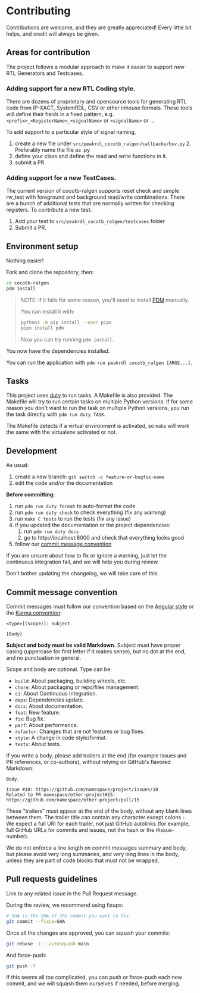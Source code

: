 # Contributing

Contributions are welcome, and they are greatly appreciated!
Every little bit helps, and credit will always be given.

## Areas for contribution
The project follows a modular approach to make it easier to support new RTL Generators and Testcases.

### Adding support for a new RTL Coding style.

There are dozens of proprietary and opensource tools for generating RTL code from IP-XACT, SystemRDL, CSV or other inhouse formats.
These tools will define their fields in a fixed pattern, e.g. `<prefix>_<RegisterName>_<signalName>` or `<signalName>` or ...

To add support to a particular style of signal naming,

1. create a new file under `src/peakrdl_cocotb_ralgen/callbacks/bsv.py`
	2.  Preferably name the file as <toolname>.py
3. define your class and define the read and write functions in it.
4. submit a PR.

### Adding support for a new TestCases.
The current version of cocotb-ralgen supports reset check and simple rw_test with foreground and background read/write combinations.
There are a bunch of additional tests that are normally written for checking registers.
To contribute a new test:
1. Add your test to `src/peakrdl_cocotb_ralgen/testcases` folder
2. Submit a PR.



## Environment setup

Nothing easier!

Fork and clone the repository, then:

```bash
cd cocotb-ralgen
pdm install
```

> NOTE:
> If it fails for some reason,
> you'll need to install
> [PDM](https://github.com/pdm-project/pdm)
> manually.
>
> You can install it with:
>
> ```bash
> python3 -m pip install --user pipx
> pipx install pdm
> ```
>
> Now you can try running `pdm install`.

You now have the dependencies installed.

You can run the application with `pdm run peakrdl cocotb_ralgen [ARGS...]`.


## Tasks

This project uses [duty](https://github.com/pawamoy/duty) to run tasks.
A Makefile is also provided. The Makefile will try to run certain tasks
on multiple Python versions. If for some reason you don't want to run the task
on multiple Python versions, you run the task directly with `pdm run duty TASK`.

The Makefile detects if a virtual environment is activated,
so `make` will work the same with the virtualenv activated or not.


## Development

As usual:

1. create a new branch: `git switch -c feature-or-bugfix-name`
1. edit the code and/or the documentation

**Before committing:**

1. run `pdm run duty format` to auto-format the code
1. run `pdm run duty check` to check everything (fix any warning)
1. run `make C tests` to run the tests (fix any issue)
1. if you updated the documentation or the project dependencies:
    1. run `pdm run duty docs`
    1. go to http://localhost:8000 and check that everything looks good
1. follow our [commit message convention](#commit-message-convention)

If you are unsure about how to fix or ignore a warning,
just let the continuous integration fail,
and we will help you during review.

Don't bother updating the changelog, we will take care of this.

## Commit message convention

Commit messages must follow our convention based on the
[Angular style](https://gist.github.com/stephenparish/9941e89d80e2bc58a153#format-of-the-commit-message)
or the [Karma convention](https://karma-runner.github.io/4.0/dev/git-commit-msg.html):

```
<type>[(scope)]: Subject

[Body]
```

**Subject and body must be valid Markdown.**
Subject must have proper casing (uppercase for first letter
if it makes sense), but no dot at the end, and no punctuation
in general.

Scope and body are optional. Type can be:

- `build`: About packaging, building wheels, etc.
- `chore`: About packaging or repo/files management.
- `ci`: About Continuous Integration.
- `deps`: Dependencies update.
- `docs`: About documentation.
- `feat`: New feature.
- `fix`: Bug fix.
- `perf`: About performance.
- `refactor`: Changes that are not features or bug fixes.
- `style`: A change in code style/format.
- `tests`: About tests.

If you write a body, please add trailers at the end
(for example issues and PR references, or co-authors),
without relying on GitHub's flavored Markdown:

```
Body.

Issue #10: https://github.com/namespace/project/issues/10
Related to PR namespace/other-project#15: https://github.com/namespace/other-project/pull/15
```

These "trailers" must appear at the end of the body,
without any blank lines between them. The trailer title
can contain any character except colons `:`.
We expect a full URI for each trailer, not just GitHub autolinks
(for example, full GitHub URLs for commits and issues,
not the hash or the #issue-number).

We do not enforce a line length on commit messages summary and body,
but please avoid very long summaries, and very long lines in the body,
unless they are part of code blocks that must not be wrapped.

## Pull requests guidelines

Link to any related issue in the Pull Request message.

During the review, we recommend using fixups:

```bash
# SHA is the SHA of the commit you want to fix
git commit --fixup=SHA
```

Once all the changes are approved, you can squash your commits:

```bash
git rebase -i --autosquash main
```

And force-push:

```bash
git push -f
```

If this seems all too complicated, you can push or force-push each new commit,
and we will squash them ourselves if needed, before merging.

